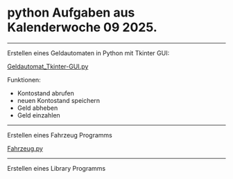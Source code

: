 # python Aufgaben aus Kalenderwoche 09 2025.

---

Erstellen eines Geldautomaten in Python mit Tkinter GUI:

[Geldautomat_Tkinter-GUI.py](Geldautomat-py/Geldautomat_Tkinter-GUI.py)

Funktionen:

- Kontostand abrufen
- neuen Kontostand speichern
- Geld abheben
- Geld einzahlen

---

Erstellen eines Fahrzeug Programms

[Fahrzeug.py](Fahrzeug.py)

---

Erstellen eines Library Programms
